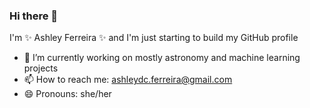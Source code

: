 ### Hi there 👋

I'm ✨ Ashley Ferreira ✨ and I'm just starting to build my GitHub profile

- 🔭 I’m currently working on mostly astronomy and machine learning projects
- 📫 How to reach me: ashleydc.ferreira@gmail.com
- 😄 Pronouns: she/her
